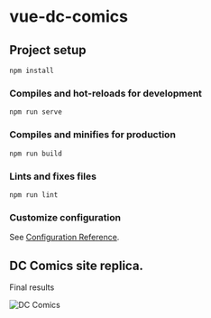 # vue-dc-comics

## Project setup
```
npm install
```

### Compiles and hot-reloads for development
```
npm run serve
```

### Compiles and minifies for production
```
npm run build
```

### Lints and fixes files
```
npm run lint
```

### Customize configuration
See [Configuration Reference](https://cli.vuejs.org/config/).




## DC Comics site replica.
Final results

![DC Comics](https://user-images.githubusercontent.com/100379574/194421109-979a86ef-ca83-445f-aa4a-7cd832081a11.png)
